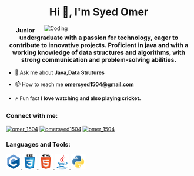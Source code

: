 <h1 align="center">Hi 👋, I'm Syed Omer</h1>
<img align="right" alt="Coding" width="400" src="https://dribbble.com/shots/3848914-Programmer-Thomas">
<h3 align="center">Junior undergraduate with a passion for technology, eager to contribute to innovative projects. Proficient in java and with a working knowledge of data structures and algorithms, with strong communication and problem-solving abilities.</h3>

- 💬 Ask me about **Java,Data Strutures**

- 📫 How to reach me **omersyed1504@gmail.com**

- ⚡ Fun fact **I love watching and also playing cricket.**

<h3 align="left">Connect with me:</h3>
<p align="left">
<a href="https://www.codechef.com/users/omer_1504" target="blank"><img align="center" src="https://cdn.jsdelivr.net/npm/simple-icons@3.1.0/icons/codechef.svg" alt="omer_1504" height="30" width="40" /></a>
<a href="https://www.hackerrank.com/omersyed1504" target="blank"><img align="center" src="https://raw.githubusercontent.com/rahuldkjain/github-profile-readme-generator/master/src/images/icons/Social/hackerrank.svg" alt="omersyed1504" height="30" width="40" /></a>
<a href="https://www.leetcode.com/omer_1504" target="blank"><img align="center" src="https://raw.githubusercontent.com/rahuldkjain/github-profile-readme-generator/master/src/images/icons/Social/leet-code.svg" alt="omer_1504" height="30" width="40" /></a>
</p>

<h3 align="left">Languages and Tools:</h3>
<p align="left"> <a href="https://www.cprogramming.com/" target="_blank" rel="noreferrer"> <img src="https://raw.githubusercontent.com/devicons/devicon/master/icons/c/c-original.svg" alt="c" width="40" height="40"/> </a> <a href="https://www.w3schools.com/css/" target="_blank" rel="noreferrer"> <img src="https://raw.githubusercontent.com/devicons/devicon/master/icons/css3/css3-original-wordmark.svg" alt="css3" width="40" height="40"/> </a> <a href="https://www.w3.org/html/" target="_blank" rel="noreferrer"> <img src="https://raw.githubusercontent.com/devicons/devicon/master/icons/html5/html5-original-wordmark.svg" alt="html5" width="40" height="40"/> </a> <a href="https://www.java.com" target="_blank" rel="noreferrer"> <img src="https://raw.githubusercontent.com/devicons/devicon/master/icons/java/java-original.svg" alt="java" width="40" height="40"/> </a> <a href="https://www.python.org" target="_blank" rel="noreferrer"> <img src="https://raw.githubusercontent.com/devicons/devicon/master/icons/python/python-original.svg" alt="python" width="40" height="40"/> </a> </p>

